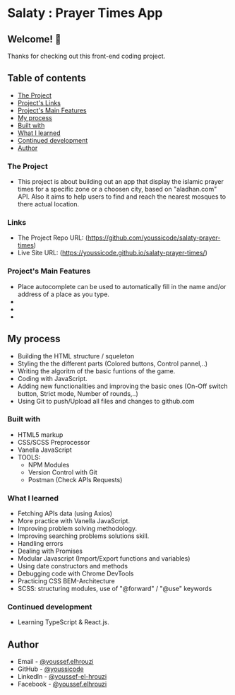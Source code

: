 # Salaty : Prayer Times App

## Welcome! 👋

Thanks for checking out this front-end coding project.

## Table of contents

- [The Project](#the-project)
- [Project's Links](#links)
- [Project's Main Features](#Project's-Main-Features)
- [My process](#my-process)
- [Built with](#built-with)
- [What I learned](#what-i-learned)
- [Continued development](#continued-development)
- [Author](#author)

### The Project

- This project is about building out an app that display the islamic prayer times for a specific zone or a choosen city, based on "aladhan.com" API. Also it aims to help users to find and reach the nearest mosques to there actual location.

### Links

- The Project Repo URL: (https://github.com/youssicode/salaty-prayer-times)
- Live Site URL: (https://youssicode.github.io/salaty-prayer-times/)

### Project's Main Features

- Place autocomplete  can be used to automatically fill in the name and/or address of a place as you type.
- 
- 
- 

## My process

- Building the HTML structure / squeleton
- Styling the the different parts (Colored buttons, Control pannel,..)
- Writing the algoritm of the basic funtions of the game.
- Coding with JavaScript.
- Adding new functionalities and improving the basic ones (On-Off switch button, Strict mode, Number of rounds,..)
- Using Git to push/Upload all files and changes to github.com

### Built with

- HTML5 markup
- CSS/SCSS Preprocessor
- Vanella JavaScript
- TOOLS:
    - NPM Modules
    - Version Control with Git
    - Postman (Check APIs Requests)

### What I learned

- Fetching APIs data (using Axios)
- More practice with Vanella JavaScript.
- Improving problem solving methodology.
- Improving searching problems solutions skill.
- Handling errors
- Dealing with Promises
- Modular Javascript (Import/Export functions and variables)
- Using date constructors and methods
- Debugging code with Chrome DevTools
- Practicing CSS BEM-Architecture
- SCSS: structuring modules, use of "@forward" / "@use" keywords




### Continued development

- Learning TypeScript & React.js.

## Author

- Email - [@youssef.elhrouzi](youssef.elhrouzi@yahoo.com)
- GitHub - [@youssicode](https://github.com/youssicode)
- LinkedIn - [@youssef-el-hrouzi](https://www.linkedin.com/in/youssef-el-hrouzi/)
- Facebook - [@youssef.elhrouzi](https://www.facebook.com/youssef.elhrouzi)
